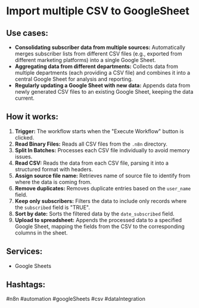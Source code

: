 # Import multiple CSV to GoogleSheet

## Use cases:

- **Consolidating subscriber data from multiple sources:** Automatically merges subscriber lists from different CSV files (e.g., exported from different marketing platforms) into a single Google Sheet.
- **Aggregating data from different departments:** Collects data from multiple departments (each providing a CSV file) and combines it into a central Google Sheet for analysis and reporting.
- **Regularly updating a Google Sheet with new data:** Appends data from newly generated CSV files to an existing Google Sheet, keeping the data current.

## How it works:

1.  **Trigger:** The workflow starts when the "Execute Workflow" button is clicked.
2.  **Read Binary Files:** Reads all CSV files from the `.n8n` directory.
3.  **Split In Batches:** Processes each CSV file individually to avoid memory issues.
4.  **Read CSV:** Reads the data from each CSV file, parsing it into a structured format with headers.
5.  **Assign source file name:** Retrieves name of source file to identify from where the data is coming from.
6.  **Remove duplicates:** Removes duplicate entries based on the `user_name` field.
7.  **Keep only subscribers:** Filters the data to include only records where the `subscribed` field is "TRUE".
8.  **Sort by date:** Sorts the filtered data by the `date_subscribed` field.
9.  **Upload to spreadsheet:** Appends the processed data to a specified Google Sheet, mapping the fields from the CSV to the corresponding columns in the sheet.

## Services:

-   Google Sheets

## Hashtags:

#n8n #automation #googleSheets #csv #dataIntegration
